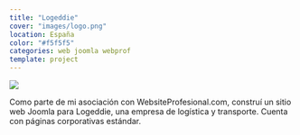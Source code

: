 ```yaml
---
title: "Logeddie"
cover: "images/logo.png"
location: España
color: "#f5f5f5"
categories: web joomla webprof
template: project
---
```


![](/work/logeddie/images/1.png)

Como parte de mi asociación con WebsiteProfesional.com, construí un sitio web Joomla para Logeddie, una empresa de logística y transporte. Cuenta con páginas corporativas estándar.
